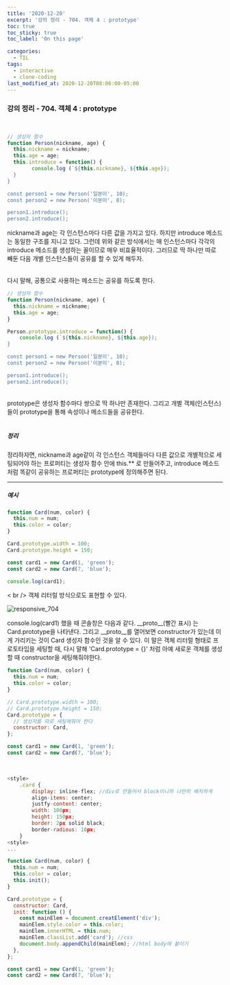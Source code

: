 ```yaml
---
title: '2020-12-20'
excerpt: '강의 정리 - 704. 객체 4 : prototype'
toc: true
toc_sticky: true
toc_label: 'On this page'

categories:
  - TIL
tags:
  - interactive
  - clone-coding
last_modified_at: 2020-12-20T08:06:00-05:00
---
```


### 강의 정리 - 704. 객체 4 : prototype

<br />

```javascript
// 생성자 함수
function Person(nickname, age) {
  this.nickname = nickname;
  this.age = age;
  this.introduce = function() {
        console.log (`${this.nickname}, ${this.age});
  }
}

const person1 = new Person('일분이', 10);
const person2 = new Person('이분이', 8);

person1.introduce();
person2.introduce();
```

nickname과 age는 각 인스턴스마다 다른 값을 가지고 있다. 하지만 introduce 메소드는 동일한 구조를 지니고 있다. 그런데 위와 같은 방식에서는 매 인스턴스마다 각각의 introduce 메소드를 생성하는 꼴이므로 매우 비효율적이다. 그러므로 딱 하나만 따로 빼둔 다음 개별 인스턴스들이 공유를 할 수 있게 해두자.

<br />
다시 말해, 공통으로 사용하는 메소드는 공유를 하도록 한다.

```javascript
// 생성자 함수
function Person(nickname, age) {
  this.nickname = nickname;
  this.age = age;
}

Person.prototype.introduce = function() {
    console.log (`${this.nickname}, ${this.age});
}

const person1 = new Person('일분이', 10);
const person2 = new Person('이분이', 8);

person1.introduce();
person2.introduce();
```

<br />
prototype은 생성자 함수마다 쌍으로 딱 하나만 존재한다. 그리고 개별 객체(인스턴스)들이 prototype을 통해 속성이나 메소드들을 공유한다.

<br/>
<br/>

##### 정리

정리하자면, nickname과 age같이 각 인스턴스 객체들마다 다른 값으로 개별적으로 세팅되어야 하는 프로퍼티는 생성자 함수 안에 this.\*\* 로 만들어주고, introduce 메소드처럼 똑같이 공유하는 프로퍼티는 prototype에 정의해주면 된다.
<br />

---

##### 예시

```javascript
function Card(num, color) {
  this.num = num;
  this.color = color;
}

Card.prototype.width = 100;
Card.prototype.height = 150;

const card1 = new Card(1, 'green');
const card2 = new Card(7, 'blue');

console.log(card1);
```

< br />
객체 리터럴 방식으로도 표현할 수 있다.

![responsive_704](https://user-images.githubusercontent.com/75867748/102706063-e905c680-42d1-11eb-9149-8a9f2fb1c3da.png)

console.log(card1) 했을 때 콘솔창은 다음과 같다. \_\_proto\_\_(빨간 표시) 는 Card.prototype을 나타낸다. 그리고 \_\_proto\_\_를 열어보면 constructor가 있는데 이게 가리키는 것이 Card 생성자 함수인 것을 알 수 있다. 이 말은 객체 리터럴 형태로 프로토타입을 세팅할 때, 다시 말해 'Card.prototype = {}' 처럼 아예 새로운 객체를 생성할 때 constructor을 세팅해줘야한다.

```javascript
function Card(num, color) {
  this.num = num;
  this.color = color;
}

// Card.prototype.width = 100;
// Card.prototype.height = 150;
Card.prototype = {
  // 생성자를 따로 세팅해줘야 한다
  constructor: Card,
};

const card1 = new Card(1, 'green');
const card2 = new Card(7, 'blue');
```

<br />

```javascript
<style>
    .card {
        display: inline-flex; //div로 만들어서 block이니까 나란히 배치하게
        align-items: center;
        justfy-content: center;
        width: 100px;
        height: 150px;
        border: 2px solid black;
        border-radious: 10px;
    }
<style>
...

function Card(num, color) {
  this.num = num;
  this.color = color;
  this.init();
}

Card.prototype = {
  constructor: Card,
  init: function () {
    const mainElem = document.creatElement('div');
    mainElem.style.color = this.color;
    mainElem.innerHTML = this.num;
    mainElem.classList.add('card'); //css
    document.body.appendChild(mainElem); //html body에 붙이기
  },
};

const card1 = new Card(1, 'green');
const card2 = new Card(7, 'blue');
```
